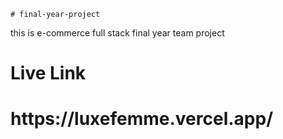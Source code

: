     # final-year-project     
this is e-commerce full stack final year   team  project   
<h1>Live Link</h1>     
<h1>https://luxefemme.vercel.app/</h1>      
   

 
         
    
    
 
 
 
